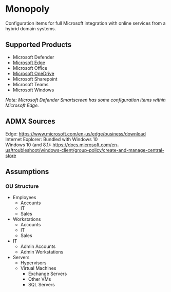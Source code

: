 # Monopoly

Configuration items for full Microsoft integration with online services from a hybrid domain systems.

## Supported Products

- Microsoft Defender
- [Microsoft Edge](Edge)
- Microsoft Office
- [Microsoft OneDrive](OneDrive)
- Microsoft Sharepoint
- Microsoft Teams
- Microsoft Windows

_Note: Microsoft Defender Smartscreen has some configuration items within Microsoft Edge._

## ADMX Sources

Edge: https://www.microsoft.com/en-us/edge/business/download  
Internet Explorer: Bundled with Windows 10  
Windows 10 (and 8.1): https://docs.microsoft.com/en-us/troubleshoot/windows-client/group-policy/create-and-manage-central-store  

## Assumptions

### OU Structure

- Employees
    - Accounts
    - IT
    - Sales
- Workstations
    - Accounts
    - IT
    - Sales
- IT
    - Admin Accounts
    - Admin Workstations
- Servers
  - Hypervisors
  - Virtual Machines
      - Exchange Servers
      - Other VMs
      - SQL Servers
